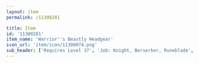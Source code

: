 ```yaml
---
layout: item
permalink: /11300281

title: Item
id: '11300281'
item_name: 'Warrior''s Beastly Headgear'
icon_url: 'item/icon/11300074.png'
sub_header: ['Requires Level 37', 'Job: Knight, Berserker, Runeblade', 'Gender: All']
---
```

